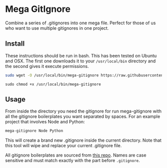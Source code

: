 # Mega GitIgnore

Combine a series of .gitignores into one mega file. Perfect for those of us who want to use multiple gitignores in one project.

## Install

These instructions should be run in bash. This has been tested on Ubuntu and OSX. The first one downloads it to your `/usr/local/bin` directory and the second gives it execute permissions.

```bash
sudo wget -O /usr/local/bin/mega-gitignore https://raw.githubusercontent.com/samruddhisomani/mega-gitignore/master/mega-gitignore
```

```
sudo chmod +x /usr/local/bin/mega-gitignore
```

## Usage

From inside the directory you need the gitignore for run mega-gitignore with all the gitignore boilerplates you want separated by spaces. For an example project that involves Node and Python: 

```bash
mega-gitignore Node Python
```

This will create a brand new .gitignore inside the current directory. Note that this tool will wipe and replace your current .gitignore file. 

All gitignore boilerplates are sourced from [this repo](https://github.com/github/gitignore). Names are case sensitive and must match exactly with the part before ```.gitignore```.

